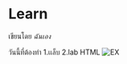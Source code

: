 # Learn

เขียนโดย *ฉันเอง*

วันนี้ที่ต้องทำ
1.เเล็บ
2.lab HTML
![EX]([![unnamed](https://github.com/Panyata/Learn/assets/89193986/5eab6359-3aeb-4a95-a654-8d5a24d3762c)
)
